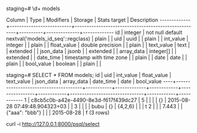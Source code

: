 staging=# \d+ models

  Column    |           Type           |                      Modifiers                      | Storage  | Stats target | Description 
-------------+--------------------------+-----------------------------------------------------+----------+--------------+-------------
 id          | integer                  | not null default nextval('models_id_seq'::regclass) | plain    |              | 
 uid         | uuid                     |                                                     | plain    |              | 
 int_value   | integer                  |                                                     | plain    |              | 
 float_value | double precision         |                                                     | plain    |              | 
 text_value  | text                     |                                                     | extended |              | 
 json_data   | jsonb                    |                                                     | extended |              | 
 array_data  | integer[]                |                                                     | extended |              | 
 date_time   | timestamp with time zone |                                                     | plain    |              | 
 date        | date                     |                                                     | plain    |              | 
 bool_value  | boolean                  |                                                     | plain    |              | 



staging=# SELECT * FROM models;
 id |                 uid                  | int_value | float_value | text_value |   json_data    | array_data |           date_time           |    date    | bool_value 
----+--------------------------------------+-----------+-------------+------------+----------------+------------+-------------------------------+------------+------------
  1 | c8cb5c0b-a42e-4490-8e3d-f617f439dc27 |         5 |             |            |                | {}         | 2015-08-28 07:49:48.904323+03 |            | 
  3 |                                      |           |             | bubu       | {}             | {4,2,6}    |                               |            | t
  2 |                                      |           |       7.443 |            | {"aaa": "bbb"} |            |                               | 2015-08-28 | f
(3 rows)



curl -i http://127.0.0.1:8000/psql/select
